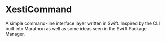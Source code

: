 # XestiCommand

A simple command-line interface layer written in Swift. Inspired by the CLI
built into Marathon as well as some ideas seen in the Swift Package Manager.
